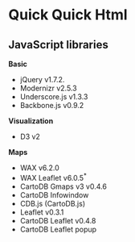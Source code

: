 Quick Quick Html
================

## JavaScript libraries

**Basic**

* jQuery v1.7.2.
* Modernizr v2.5.3
* Underscore.js v1.3.3
* Backbone.js v0.9.2

**Visualization**

* D3 v2

**Maps**

* WAX v6.2.0
* WAX Leaflet v6.0.5<sup>*</sup>
* CartoDB Gmaps v3 v0.4.6
* CartoDB Infowindow
* CDB.js (CartoDB.js)
* Leaflet v0.3.1
* CartoDB Leaflet v0.4.8
* CartoDB Leaflet popup 

